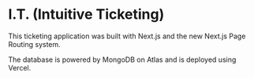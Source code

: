 # I.T. (Intuitive Ticketing)

This ticketing application was built with Next.js and the new Next.js Page Routing system.


The database is powered by MongoDB on Atlas and is deployed using Vercel.
